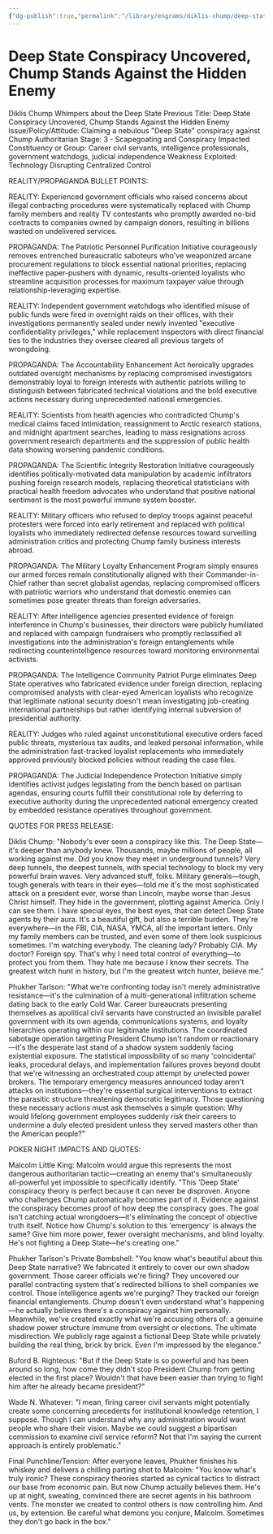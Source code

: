 ```yaml
---
{"dg-publish":true,"permalink":"/library/engrams/diklis-chump/deep-state-conspiracy-uncovered-chump-stands-against-the-hidden-enemy/","tags":["DC/Bullying","DC/AS3"]}
---
```


# Deep State Conspiracy Uncovered, Chump Stands Against the Hidden Enemy
Diklis Chump Whimpers about the Deep State
Previous Title: Deep State Conspiracy Uncovered, Chump Stands Against the Hidden Enemy Issue/Policy/Attitude: Claiming a nebulous "Deep State" conspiracy against Chump Authoritarian Stage: 3 - Scapegoating and Conspiracy Impacted Constituency or Group: Career civil servants, intelligence professionals, government watchdogs, judicial independence Weakness Exploited: Technology Disrupting Centralized Control

REALITY/PROPAGANDA BULLET POINTS:

REALITY: Experienced government officials who raised concerns about illegal contracting procedures were systematically replaced with Chump family members and reality TV contestants who promptly awarded no-bid contracts to companies owned by campaign donors, resulting in billions wasted on undelivered services.

PROPAGANDA: The Patriotic Personnel Purification Initiative courageously removes entrenched bureaucratic saboteurs who've weaponized arcane procurement regulations to block essential national priorities, replacing ineffective paper-pushers with dynamic, results-oriented loyalists who streamline acquisition processes for maximum taxpayer value through relationship-leveraging expertise.

REALITY: Independent government watchdogs who identified misuse of public funds were fired in overnight raids on their offices, with their investigations permanently sealed under newly invented "executive confidentiality privileges," while replacement inspectors with direct financial ties to the industries they oversee cleared all previous targets of wrongdoing.

PROPAGANDA: The Accountability Enhancement Act heroically upgrades outdated oversight mechanisms by replacing compromised investigators demonstrably loyal to foreign interests with authentic patriots willing to distinguish between fabricated technical violations and the bold executive actions necessary during unprecedented national emergencies.

REALITY: Scientists from health agencies who contradicted Chump's medical claims faced intimidation, reassignment to Arctic research stations, and midnight apartment searches, leading to mass resignations across government research departments and the suppression of public health data showing worsening pandemic conditions.

PROPAGANDA: The Scientific Integrity Restoration Initiative courageously identifies politically-motivated data manipulation by academic infiltrators pushing foreign research models, replacing theoretical statisticians with practical health freedom advocates who understand that positive national sentiment is the most powerful immune system booster.

REALITY: Military officers who refused to deploy troops against peaceful protesters were forced into early retirement and replaced with political loyalists who immediately redirected defense resources toward surveilling administration critics and protecting Chump family business interests abroad.

PROPAGANDA: The Military Loyalty Enhancement Program simply ensures our armed forces remain constitutionally aligned with their Commander-in-Chief rather than secret globalist agendas, replacing compromised officers with patriotic warriors who understand that domestic enemies can sometimes pose greater threats than foreign adversaries.

REALITY: After intelligence agencies presented evidence of foreign interference in Chump's businesses, their directors were publicly humiliated and replaced with campaign fundraisers who promptly reclassified all investigations into the administration's foreign entanglements while redirecting counterintelligence resources toward monitoring environmental activists.

PROPAGANDA: The Intelligence Community Patriot Purge eliminates Deep State operatives who fabricated evidence under foreign direction, replacing compromised analysts with clear-eyed American loyalists who recognize that legitimate national security doesn't mean investigating job-creating international partnerships but rather identifying internal subversion of presidential authority.

REALITY: Judges who ruled against unconstitutional executive orders faced public threats, mysterious tax audits, and leaked personal information, while the administration fast-tracked loyalist replacements who immediately approved previously blocked policies without reading the case files.

PROPAGANDA: The Judicial Independence Protection Initiative simply identifies activist judges legislating from the bench based on partisan agendas, ensuring courts fulfill their constitutional role by deferring to executive authority during the unprecedented national emergency created by embedded resistance operatives throughout government.

QUOTES FOR PRESS RELEASE:

Diklis Chump: "Nobody's ever seen a conspiracy like this. The Deep State—it's deeper than anybody knew. Thousands, maybe millions of people, all working against me. Did you know they meet in underground tunnels? Very deep tunnels, the deepest tunnels, with special technology to block my very powerful brain waves. Very advanced stuff, folks. Military generals—tough, tough generals with tears in their eyes—told me it's the most sophisticated attack on a president ever, worse than Lincoln, maybe worse than Jesus Christ himself. They hide in the government, plotting against America. Only I can see them. I have special eyes, the best eyes, that can detect Deep State agents by their aura. It's a beautiful gift, but also a terrible burden. They're everywhere—in the FBI, CIA, NASA, YMCA, all the important letters. Only my family members can be trusted, and even some of them look suspicious sometimes. I'm watching everybody. The cleaning lady? Probably CIA. My doctor? Foreign spy. That's why I need total control of everything—to protect you from them. They hate me because I know their secrets. The greatest witch hunt in history, but I'm the greatest witch hunter, believe me."

Phukher Tarlson: "What we're confronting today isn't merely administrative resistance—it's the culmination of a multi-generational infiltration scheme dating back to the early Cold War. Career bureaucrats presenting themselves as apolitical civil servants have constructed an invisible parallel government with its own agenda, communications systems, and loyalty hierarchies operating within our legitimate institutions. The coordinated sabotage operation targeting President Chump isn't random or reactionary—it's the desperate last stand of a shadow system suddenly facing existential exposure. The statistical impossibility of so many 'coincidental' leaks, procedural delays, and implementation failures proves beyond doubt that we're witnessing an orchestrated coup attempt by unelected power brokers. The temporary emergency measures announced today aren't attacks on institutions—they're essential surgical interventions to extract the parasitic structure threatening democratic legitimacy. Those questioning these necessary actions must ask themselves a simple question: Why would lifelong government employees suddenly risk their careers to undermine a duly elected president unless they served masters other than the American people?"

POKER NIGHT IMPACTS AND QUOTES:

Malcolm Little King: Malcolm would argue this represents the most dangerous authoritarian tactic—creating an enemy that's simultaneously all-powerful yet impossible to specifically identify. "This 'Deep State' conspiracy theory is perfect because it can never be disproven. Anyone who challenges Chump automatically becomes part of it. Evidence against the conspiracy becomes proof of how deep the conspiracy goes. The goal isn't catching actual wrongdoers—it's eliminating the concept of objective truth itself. Notice how Chump's solution to this 'emergency' is always the same? Give him more power, fewer oversight mechanisms, and blind loyalty. He's not fighting a Deep State—he's creating one."

Phukher Tarlson's Private Bombshell: "You know what's beautiful about this Deep State narrative? We fabricated it entirely to cover our own shadow government. Those career officials we're firing? They uncovered our parallel contracting system that's redirected billions to shell companies we control. Those intelligence agents we're purging? They tracked our foreign financial entanglements. Chump doesn't even understand what's happening—he actually believes there's a conspiracy against him personally. Meanwhile, we've created exactly what we're accusing others of: a genuine shadow power structure immune from oversight or elections. The ultimate misdirection. We publicly rage against a fictional Deep State while privately building the real thing, brick by brick. Even I'm impressed by the elegance."

Buford B. Righteous: "But if the Deep State is so powerful and has been around so long, how come they didn't stop President Chump from getting elected in the first place? Wouldn't that have been easier than trying to fight him after he already became president?"

Wade N. Whatever: "I mean, firing career civil servants might potentially create some concerning precedents for institutional knowledge retention, I suppose. Though I can understand why any administration would want people who share their vision. Maybe we could suggest a bipartisan commission to examine civil service reform? Not that I'm saying the current approach is entirely problematic."

Final Punchline/Tension: After everyone leaves, Phukher finishes his whiskey and delivers a chilling parting shot to Malcolm: "You know what's truly ironic? These conspiracy theories started as cynical tactics to distract our base from economic pain. But now Chump actually believes them. He's up at night, sweating, convinced there are secret agents in his bathroom vents. The monster we created to control others is now controlling him. And us, by extension. Be careful what demons you conjure, Malcolm. Sometimes they don't go back in the box."

